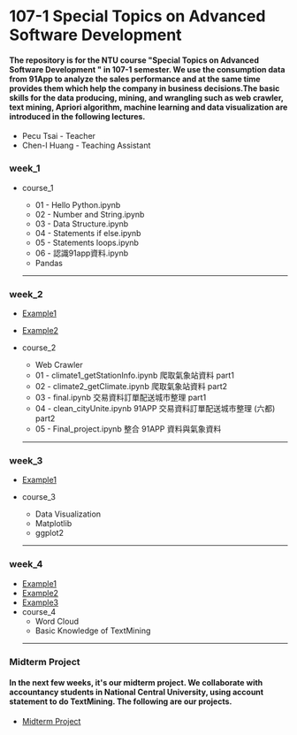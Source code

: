 # 107-1 Special Topics on Advanced Software Development
#### The repository is for the NTU course "Special Topics on Advanced Software Development " in 107-1 semester. We use the consumption data from 91App to analyze the sales performance and at the same time provides them which help the company in business decisions.The basic skills for the data producing, mining, and wrangling such as web crawler, text mining, Apriori algorithm, machine learning and data visualization are introduced in the following lectures.
- Pecu Tsai - Teacher
- Chen-I Huang - Teaching Assistant

### week_1

- course_1
    - 01 - Hello Python.ipynb
    - 02 - Number and String.ipynb
    - 03 - Data Structure.ipynb
    - 04 - Statements if else.ipynb
    - 05 - Statements loops.ipynb
    - 06 - 認識91app資料.ipynb
    - Pandas

    ---------------------------------------
    
### week_2
- [Example1](https://github.com/nalol831123/107PythonCSX/blob/master/week_2/course_2/Final_project.ipynb "link")
- [Example2](https://github.com/nalol831123/107PythonCSX/blob/master/week_2/Week2_Demo.ipynb "link")
- course_2
    - Web Crawler
    - 01 - climate1_getStationInfo.ipynb 爬取氣象站資料 part1
    - 02 - climate2_getClimate.ipynb 爬取氣象站資料 part2
    - 03 - final.ipynb 交易資料訂單配送城市整理 part1
    - 04 - clean_cityUnite.ipynb 91APP 交易資料訂單配送城市整理 (六都) part2
    - 05 - Final_project.ipynb 整合 91APP 資料與氣象資料
    
    ---------------------------------------
    
### week_3
- [Example1](https://github.com/nalol831123/107PythonCSX/blob/master/week_3/Week3.ipynb "link")
- course_3
    - Data Visualization
    - Matplotlib
    - ggplot2
    
    ---------------------------------------

### week_4
- [Example1](https://github.com/nalol831123/107PythonCSX/blob/master/week_4/文字雲範例與任務.ipynb "link")
- [Example2](https://github.com/nalol831123/107PythonCSX/blob/master/week_4/Week4_2707_Demo.ipynb "link")
- [Example3](https://github.com/nalol831123/107PythonCSX/blob/master/week_4/twitterAPI.ipynb "link")
- course_4
    - Word Cloud
    - Basic Knowledge of TextMining
    ---------------------------------------
### Midterm Project
#### In the next few weeks, it's our midterm project. We collaborate with accountancy students in National Central University, using account statement to do TextMining. The following are our projects.

- [Midterm Project](https://github.com/nalol831123/107PythonCSX/blob/master/AccountingProjects.md "link")

